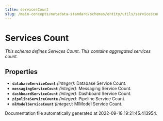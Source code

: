 ```yaml
---
title: servicesCount
slug: /main-concepts/metadata-standard/schemas/entity/utils/servicescount
---
```


# Services Count

*This schema defines Services Count. This contains aggregated services count.*

## Properties

- **`databaseServiceCount`** *(integer)*: Database Service Count.
- **`messagingServiceCount`** *(integer)*: Messaging Service Count.
- **`dashboardServiceCount`** *(integer)*: Dashboard Service Count.
- **`pipelineServiceCounte`** *(integer)*: Pipeline Service Count.
- **`mlModelServiceCount`** *(integer)*: MlModel Service Count.


Documentation file automatically generated at 2022-09-18 19:21:45.413954.
